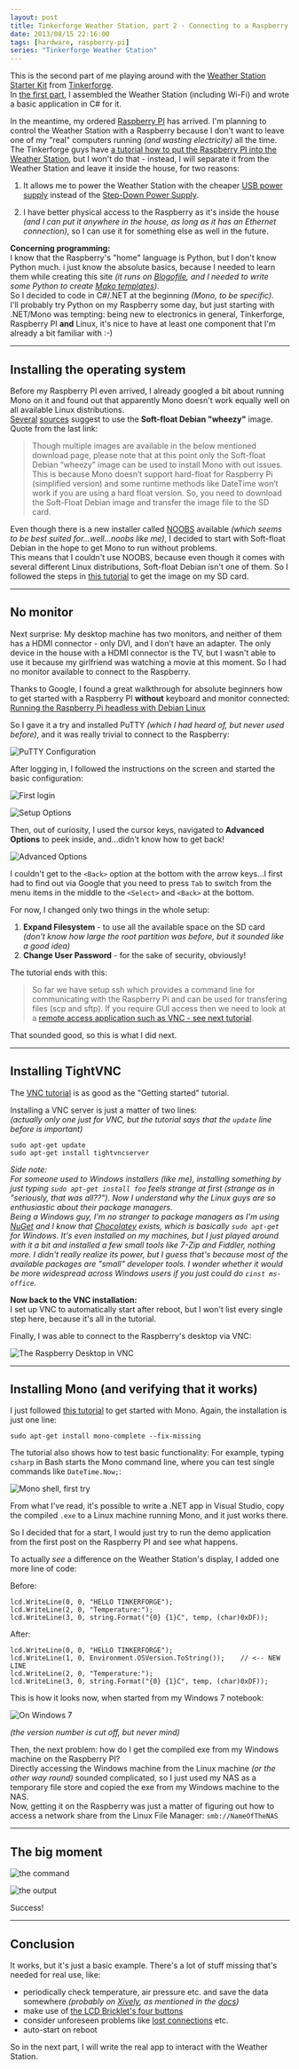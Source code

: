 ```yaml
---
layout: post
title: Tinkerforge Weather Station, part 2 - Connecting to a Raspberry PI
date: 2013/08/15 22:16:00
tags: [hardware, raspberry-pi]
series: "Tinkerforge Weather Station"
---
```


This is the second part of me playing around with the [Weather Station Starter Kit](http://www.tinkerforge.com/en/doc/Kits/WeatherStation/WeatherStation.html) from [Tinkerforge](http://www.tinkerforge.com).  
In [the first part](/2013/06/17/tinkerforge-weather-station-part-1-intro-and-construction/), I assembled the Weather Station (including Wi-Fi) and wrote a basic application in C# for it.

In the meantime, my ordered [Raspberry PI](http://www.raspberrypi.org/) has arrived. I'm planning to control the Weather Station with a Raspberry because I don't want to leave one of my "real" computers running *(and wasting electricity)* all the time. The Tinkerforge guys have [a tutorial how to put the Raspberry PI into the Weather Station](http://www.tinkerforge.com/en/doc/Kits/WeatherStation/Construction_RaspberryPi.html), but I won't do that - instead, I will separate it from the Weather Station and leave it inside the house, for two reasons:

1. It allows me to power the Weather Station with the cheaper [USB power supply](https://www.tinkerforge.com/en/shop/power-supplies/usb-power-supply.html) instead of the [Step-Down Power Supply](https://www.tinkerforge.com/en/shop/power-supplies/step-down-power-supply.html).
 
2. I have better physical access to the Raspberry as it's inside the house *(and I can put it anywhere in the house, as long as it has an Ethernet connection)*, so I can use it for something else as well in the future.


**Concerning programming:**  
I know that the Raspberry's "home" language is Python, but I don't know Python much. i just know the absolute basics, because I needed to learn them while creating this site *(it runs on [Blogofile](http://www.blogofile.com/), and I needed to write some Python to create [Mako templates](http://www.makotemplates.org/))*.  
So I decided to code in C#/.NET at the beginning *(Mono, to be specific)*.  
I'll probably try Python on my Raspberry some day, but just starting with .NET/Mono was tempting: being new to electronics in general, Tinkerforge, Raspberry PI **and** Linux, it's nice to have at least one component that I'm already a bit familiar with :-)   

---

## Installing the operating system

Before my Raspberry PI even arrived, I already googled a bit about running Mono on it and found out that apparently Mono doesn't work equally well on all available Linux distributions.  
[Several](http://raspberrypi.stackexchange.com/a/5099/8004) [sources](http://www.amazedsaint.com/2013/04/hack-raspberry-pi-how-to-build.html) suggest to use the **Soft-float Debian "wheezy"** image.  
Quote from the last link:

> Though multiple images are available in the below mentioned download page, please note that at this point only the Soft-float Debian “wheezy” image can be used to install Mono with out issues. This is because Mono doesn’t support hard-float for Raspberry Pi (simplified version) and some runtime methods like DateTime won’t work if you are using a hard float version. So, you need to download the Soft-Float Debian image and transfer the image file to the SD card.

Even though there is a new installer called [NOOBS](http://www.raspberrypi.org/archives/4100) available *(which seems to be best suited for...well...noobs like me)*, I decided to start with Soft-float Debian in the hope to get Mono to run without problems.  
This means that I couldn't use NOOBS, because even though it comes with several different Linux distributions, Soft-float Debian isn't one of them. So I followed the steps in [this tutorial](http://elinux.org/RPi_Easy_SD_Card_Setup#Using_the_Win32DiskImager_program) to get the image on my SD card.

---

## No monitor

Next surprise: My desktop machine has two monitors, and neither of them has a HDMI connector - only DVI, and I don't have an adapter.
The only device in the house with a HDMI connector is the TV, but I wasn't able to use it because my girlfriend was watching a movie at this moment. So I had no monitor available to connect to the Raspberry.

Thanks to Google, I found a great walkthrough for absolute beginners how to get started with a Raspberry PI **without** keyboard and monitor connected:  
[Running the Raspberry Pi headless with Debian Linux](http://www.penguintutor.com/linux/raspberrypi-headless)

So I gave it a try and installed PuTTY *(which I had heard of, but never used before)*, and it was really trivial to connect to the Raspberry:

![PuTTY Configuration](/img/tinkerforge-02-putty-configuration.png "PuTTY Configuration")

After logging in, I followed the instructions on the screen and started the basic configuration:

![First login](/img/tinkerforge-02-first-login.png "First login")

![Setup Options](/img/tinkerforge-02-setup-options.png "Setup Options")

Then, out of curiosity, I used the cursor keys, navigated to **Advanced Options** to peek inside, and...didn't know how to get back!

![Advanced Options](/img/tinkerforge-02-advanced-options.png "Advanced Options")

I couldn't get to the `<Back>` option at the bottom with the arrow keys...I first had to find out via Google that you need to press `Tab` to switch from the menu items in the middle to the `<Select>` and `<Back>` at the bottom.

For now, I changed only two things in the whole setup:

1. **Expand Filesystem** - to use all the available space on the SD card  
  *(don't know how large the root partition was before, but it sounded like a good idea)*
2. **Change User Password** - for the sake of security, obviously!


The tutorial ends with this:

> So far we have setup ssh which provides a command line for communicating with the Raspberry Pi and can be used for transfering files (scp and sftp). If you require GUI access then we need to look at a [remote access application such as VNC - see next tutorial](http://www.penguintutor.com/linux/tightvnc).

That sounded good, so this is what I did next.

---

## Installing TightVNC

The [VNC tutorial](http://www.penguintutor.com/linux/tightvnc) is as good as the "Getting started" tutorial.

Installing a VNC server is just a matter of two lines:  
*(actually only one just for VNC, but the tutorial says that the `update` line before is important)*

	sudo apt-get update
	sudo apt-get install tightvncserver


*Side note:  
For someone used to Windows installers (like me), installing something by just typing `sudo apt-get install foo` feels strange at first (strange as in "seriously, that was all??"). Now I understand why the Linux guys are so enthusiastic about their package managers.  
Being a Windows guy, I'm no stranger to package managers as I'm using [NuGet](https://www.nuget.org/) and I know that [Chocolatey](http://chocolatey.org/) exists, which is basically `sudo apt-get` for Windows. It's even installed on my machines, but I just played around with it a bit and installed a few small tools like 7-Zip and Fiddler, nothing more. I didn't really realize its power, but I guess that's because most of the available packages are "small" developer tools. I wonder whether it would be more widespread across Windows users if you just could do `cinst ms-office`.*

**Now back to the VNC installation:**  
I set up VNC to automatically start after reboot, but I won't list every single step here, because it's all in the tutorial.

Finally, I was able to connect to the Raspberry's desktop via VNC:

![The Raspberry Desktop in VNC](/img/tinkerforge-02-vnc-desktop.jpg "The Raspberry Desktop in VNC")

---

## Installing Mono (and verifying that it works)

I just followed [this tutorial](http://www.amazedsaint.com/2013/04/hack-raspberry-pi-how-to-build.html) to get started with Mono. Again, the installation is just one line:

    sudo apt-get install mono-complete --fix-missing
    
The tutorial also shows how to test basic functionality: For example, typing `csharp` in Bash starts the Mono command line, where you can test single commands like `DateTime.Now;`:

![Mono shell, first try](/img/tinkerforge-02-mono-shell.png "Mono shell, first try")


From what I've read, it's possible to write a .NET app in Visual Studio, copy the compiled `.exe` to a Linux machine running Mono, and it just works there.

So I decided that for a start, I would just try to run the demo application from the first post on the Raspberry PI and see what happens.

To actually *see* a difference on the Weather Station's display, I added one more line of code:

Before:

    lcd.WriteLine(0, 0, "HELLO TINKERFORGE");
    lcd.WriteLine(2, 0, "Temperature:");
    lcd.WriteLine(3, 0, string.Format("{0} {1}C", temp, (char)0xDF));

After:

    lcd.WriteLine(0, 0, "HELLO TINKERFORGE");
    lcd.WriteLine(1, 0, Environment.OSVersion.ToString());    // <-- NEW LINE
    lcd.WriteLine(2, 0, "Temperature:");
    lcd.WriteLine(3, 0, string.Format("{0} {1}C", temp, (char)0xDF));

This is how it looks now, when started from my Windows 7 notebook:

![On Windows 7](/img/tinkerforge-02-windows-display.jpg "On Windows 7")

*(the version number is cut off, but never mind)*

Then, the next problem: how do I get the compiled exe from my Windows machine on the Raspberry PI?  
Directly accessing the Windows machine from the Linux machine *(or the other way round)* sounded complicated, so I just used my NAS as a temporary file store and copied the exe from my Windows machine to the NAS.  
Now, getting it on the Raspberry was just a matter of figuring out how to access a network share from the Linux File Manager: `smb://NameOfTheNAS`

---

## The big moment

![the command](/img/tinkerforge-02-mono-finalshell.png "the command")

![the output](/img/tinkerforge-02-mono-finaldisplay.jpg "the output")


Success!

---

## Conclusion

It works, but it's just a basic example. There's a lot of stuff missing that's needed for real use, like:

- periodically check temperature, air pressure etc. and save the data somewhere *(probably on [Xively](https://xively.com/), as mentioned in the [docs](http://www.tinkerforge.com/en/doc/Kits/WeatherStation/WeatherStation.html#starter-kit-weather-station-xively))*
- make use of [the LCD Bricklet's four buttons](http://www.tinkerforge.com/en/doc/Kits/WeatherStation/WeatherStation.html#starter-kit-weather-station-button-control)
- consider unforeseen problems like [lost connections](http://www.tinkerforge.com/en/doc/Tutorials/Tutorial_Rugged/Tutorial.html#tutorial-rugged-approach) etc.
- auto-start on reboot

So in the next part, I will write the real app to interact with the Weather Station.
